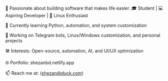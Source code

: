 🚀 Passionate about building software that makes life easier.
🎓 Student | 💻 Aspiring Developer | 🐧 Linux Enthusiast

🌱 Currently learning Python, automation, and system customization

🔭 Working on Telegram bots, Linux/Windows customization, and personal projects

🛠️ Interests: Open-source, automation, AI, and UI/UX optimization

🌐 Portfolio: shezanbd.netlify.app

📫 Reach me at: (shezan@duck.com)
